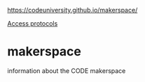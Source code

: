 https://codeuniversity.github.io/makerspace/

[Access protocols](access.md)

# makerspace
information about the CODE makerspace



